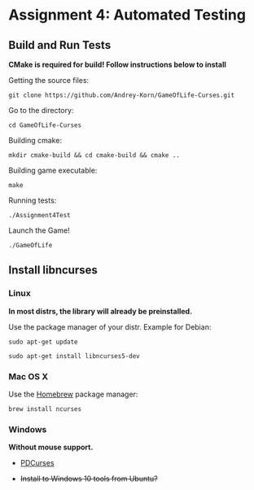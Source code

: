 #  Assignment 4: Automated Testing

## Build and Run Tests

**CMake is required for build! Follow instructions below to install**

Getting the source files:

`git clone https://github.com/Andrey-Korn/GameOfLife-Curses.git`

Go to the directory:

`cd GameOfLife-Curses`

Building cmake:

`mkdir cmake-build && cd cmake-build && cmake ..`

Building game executable:

`make`

Running tests:

`./Assignment4Test`

Launch the Game!

`./GameOfLife`

## Install libncurses

### Linux

**In most distrs, the library will already be preinstalled.**

Use the package manager of your distr. Example for Debian:

`sudo apt-get update`

`sudo apt-get install libncurses5-dev`

### Mac OS X

Use the [Homebrew](https://brew.sh) package manager:

`brew install ncurses`

### Windows

**Without mouse support.**

- [PDCurses](https://pdcurses.sourceforge.io)

- ~~Install to Windows 10 tools from Ubuntu?~~


